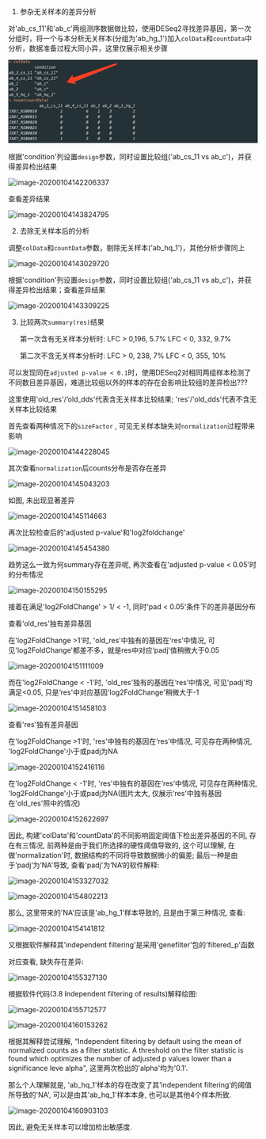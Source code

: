 1. 参杂无关样本的差异分析

对'ab_cs_11'和'ab_c'两组测序数据做比较，使用DESeq2寻找差异基因，第一次分组时，将一个与本分析无关样本(分组为'ab_hg_1')加入`colData`和`countData`中分析，数据准备过程大同小异，这里仅展示相关步骤

![](https://raw.githubusercontent.com/huizhen2014/Pic/master/007S8ZIlgy1gj0cwkz5ipj30lf075q3b.png)

根据'condition'列设置`design`参数，同时设置比较组('ab_cs_11 vs ab_c')，并获得差异检出结果

![image-20200104142206337](https://tva1.sinaimg.cn/large/006tNbRwgy1gakiclkm3hj30ns0bs76y.jpg)

查看差异结果

![image-20200104143824795](https://tva1.sinaimg.cn/large/006tNbRwgy1gakitk0ehjj30n605kmxw.jpg)

2. 去除无关样本后的分析

调整`colData`和`countData`参数，剔除无关样本('ab_hq_1')，其他分析步骤同上

![image-20200104143029720](https://tva1.sinaimg.cn/large/006tNbRwgy1gakile7k2cj30ms06odg5.jpg)

根据'condition'列设置`design`参数，同时设置比较组('ab_cs_11 vs ab_c')，并获得差异检出结果；查看差异结果

![image-20200104143309225](https://tva1.sinaimg.cn/large/006tNbRwgy1gakio394r3j30mp05gmxw.jpg)

3. 比较两次`summary(res)`结果

   第一次含有无关样本分析时: LFC > 0,196, 5.7%    LFC < 0, 332, 9.7%

   第二次不含无关样本分析时: LFC > 0, 238, 7%	 LFC < 0, 355, 10%

可以发现同在`adjusted p-value < 0.1`时，使用DESeq2对相同两组样本检测了不同数目差异基因，难道比较组以外的样本的存在会影响比较组的差异检出???

这里使用'old_res'/‘old_dds'代表含无关样本比较结果; 'res'/'old_dds'代表不含无关样本比较结果

首先查看两种情况下的`sizeFactor` , 可见无关样本缺失对`normalization`过程带来影响

![image-20200104144228045](https://tva1.sinaimg.cn/large/006tNbRwgy1gakixs5fl3j30ku061mxz.jpg)

其次查看`normalization`后counts分布是否存在差异

![image-20200104145043203](https://tva1.sinaimg.cn/large/006tNbRwgy1gakj6d5n46j30kq02uwfa.jpg)

如图, 未出现显著差异

![image-20200104145114663](https://tva1.sinaimg.cn/large/006tNbRwgy1gakj6wxvzcj30t10ixtab.jpg)

再次比较检查后的'adjusted p-value'和'log2foldchange'

![image-20200104145454380](https://tva1.sinaimg.cn/large/006tNbRwgy1gakjaq7f0yj30sz0ivjt9.jpg)

趋势这么一致为何summary存在差异呢, 再次查看在'adjusted p-value  < 0.05'时的分布情况

![image-20200104150155295](https://tva1.sinaimg.cn/large/006tNbRwgy1gakji0oll4j30na03tq3h.jpg)

接着在满足'log2FoldChange' > 1/ < -1, 同时'pad < 0.05'条件下的差异基因分布

查看‘old_res'独有差异基因

在'log2FoldChange >1'时, 'old_res'中独有的基因在‘res’中情况, 可见'log2FoldChange'都差不多，就是res中对应‘padj’值稍微大于0.05

![image-20200104151111009](https://tva1.sinaimg.cn/large/006tNbRwgy1gakjro936aj30ny0cg41z.jpg)

而在'log2FoldChange < -1'时, 'old_res'独有的基因在‘res’中情况, 可见'padj'均满足<0.05, 只是‘res'中对应基因'log2FoldChange'稍微大于-1

![image-20200104151458103](https://tva1.sinaimg.cn/large/006tNbRwgy1gakjvm0rhnj30nu0chadh.jpg)

查看'res'独有差异基因

在'log2FoldChange >1'时, 'res'中独有的基因在‘res’中情况, 可见存在两种情况, 'log2FoldChange'小于或padj为NA

![image-20200104152416116](https://tva1.sinaimg.cn/large/007S8ZIlgy1gizrml4mi0g30dc0a03yg.gif)

在'log2FoldChange < -1'时, 'res'中独有的基因在‘res’中情况, 可见存在两种情况, 'log2FoldChange'小于或padj为NA(图片太大, 仅展示‘res'中独有基因在'old_res'照中的情况)

![image-20200104152622697](https://tva1.sinaimg.cn/large/006tNbRwgy1gakk7hcu6ej30nn0h6n22.jpg)

因此, 构建'colData'和'countData'的不同影响固定阈值下检出差异基因的不同, 存在有三情况, 前两种是由于我们所选择的硬性阈值导致的, 这个可以理解, 在做'normalization'时, 数据结构的不同将导致数据微小的偏差; 最后一种是由于‘padj‘为‘NA'导致, 查看'padj'为‘NA‘的软件解释:

![image-20200104153327032](https://tva1.sinaimg.cn/large/006tNbRwgy1gakkeu9qf0j31aw0k3q7s.jpg)

![image-20200104154802213](https://tva1.sinaimg.cn/large/006tNbRwgy1gakku0q8v9j311m0fljvh.jpg)

那么, 这里带来的'NA'应该是'ab_hg_1'样本导致的, 且是由于第三种情况, 查看:

![image-20200104154141812](https://tva1.sinaimg.cn/large/006tNbRwgy1gakknfb8l5j30vd0b8ae1.jpg)

又根据软件解释其'independent filtering'是采用'genefilter'包的'filtered_p'函数

对应查看, 缺失存在差异:

![image-20200104155327130](https://tva1.sinaimg.cn/large/006tNbRwgy1gakkzmnpemj30g804x74q.jpg)

根据软件代码(3.8 Independent filtering of results)解释绘图:

![image-20200104155712577](https://tva1.sinaimg.cn/large/006tNbRwgy1gakl3jzttxj30st0iwwg6.jpg)

![image-20200104160153262](https://tva1.sinaimg.cn/large/006tNbRwgy1gakl8expv9j30wi04g0tr.jpg)

根据其解释尝试理解, “Independent filtering by default using the mean of normalized counts as a filter statistic. A threshold on the filter statistic is found which optimizes the number of adjusted p values lower than a significance leve alpha", 这里两次检出的'alpha'均为'0.1'. 

那么个人理解就是, 'ab_hq_1'样本的存在改变了其‘independent filtering‘的阈值所导致的'NA', 可以是由其'ab_hq_1'样本本身, 也可以是其他4个样本所致. 

![image-20200104160903103](https://tva1.sinaimg.cn/large/006tNbRwgy1gaklfv7nd5j30i5040aa9.jpg)

因此, 避免无关样本可以增加检出敏感度.






